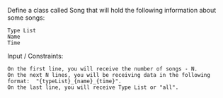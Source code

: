 Define a class called Song that will hold the following information about some songs:

    Type List
   	Name
    Time

Input / Constraints:

	On the first line, you will receive the number of songs - N.
	On the next N lines, you will be receiving data in the following format:  "{typeList}_{name}_{time}".
	On the last line, you will receive Type List or "all".
